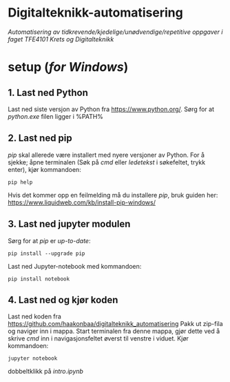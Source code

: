 # Digitalteknikk-automatisering
*Automatisering av tidkrevende/kjedelige/unødvendige/repetitive oppgaver i faget TFE4101 Krets og Digitalteknikk*

# setup (*for Windows*)

## 1. Last ned Python
Last ned siste versjon av Python fra https://www.python.org/. Sørg for at *python.exe* filen ligger i %PATH%
## 2. Last ned pip
*pip* skal allerede være installert med nyere versjoner av Python. For å sjekke; åpne terminalen (Søk på *cmd* eller *ledetekst* i søkefeltet, trykk enter), kjør kommandoen:
```shell
pip help
```
Hvis det kommer opp en feilmelding må du installere *pip*, bruk guiden her: https://www.liquidweb.com/kb/install-pip-windows/
## 3. Last ned jupyter modulen
Sørg for at *pip* er *up-to-date*:
```shell
pip install --upgrade pip
```
Last ned Jupyter-notebook med kommandoen:
```shell
pip install notebook
```
## 4. Last ned og kjør koden
Last ned koden fra https://github.com/haakonbaa/digitalteknikk_automatisering
Pakk ut zip-fila og naviger inn i mappa. Start terminalen fra denne mappa, gjør dette ved å skrive *cmd* inn i navigasjonsfeltet øverst til venstre i viduet. Kjør kommandoen:
```shell
jupyter notebook
```
dobbeltklikk på *intro.ipynb*
